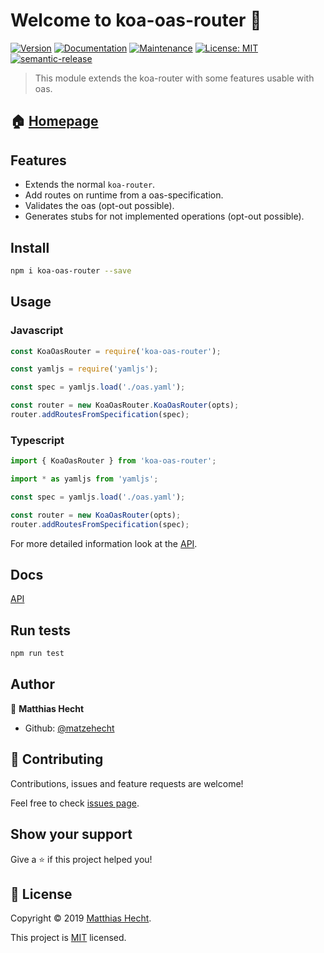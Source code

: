# Welcome to koa-oas-router 👋

[![Version](https://img.shields.io/npm/v/koa-oas-router.svg)](https://www.npmjs.com/package/koa-oas-router)
[![Documentation](https://img.shields.io/badge/documentation-yes-brightgreen.svg)](https://github.com/matzehecht/koa-oas-router#readme)
[![Maintenance](https://img.shields.io/badge/Maintained%3F-yes-green.svg)](https://github.com/matzehecht/koa-oas-router/graphs/commit-activity)
[![License: MIT](https://img.shields.io/badge/License-MIT-yellow.svg)](https://github.com/matzehecht/koa-oas-router/blob/master/LICENSE)
[![semantic-release](https://img.shields.io/badge/%20%20%F0%9F%93%A6%F0%9F%9A%80-semantic--release-e10079.svg)](https://github.com/semantic-release/semantic-release)

> This module extends the koa-router with some features usable with oas.

## 🏠 [Homepage](https://github.com/matzehecht/koa-oas-router)

## Features

- Extends the normal `koa-router`.
- Add routes on runtime from a oas-specification.
- Validates the oas (opt-out possible).
- Generates stubs for not implemented operations (opt-out possible).

## Install

```sh
npm i koa-oas-router --save
```

## Usage

### Javascript

```js
const KoaOasRouter = require('koa-oas-router');

const yamljs = require('yamljs');

const spec = yamljs.load('./oas.yaml');

const router = new KoaOasRouter.KoaOasRouter(opts);
router.addRoutesFromSpecification(spec);
```

### Typescript

```typescript
import { KoaOasRouter } from 'koa-oas-router';

import * as yamljs from 'yamljs';

const spec = yamljs.load('./oas.yaml');

const router = new KoaOasRouter(opts);
router.addRoutesFromSpecification(spec);
```

For more detailed information look at the [API](https://matzehecht.github.io/koa-oas-router).

## Docs

[API](https://matzehecht.github.io/koa-oas-router)

## Run tests

```sh
npm run test
```

## Author

👤 **Matthias Hecht**

- Github: [@matzehecht](https://github.com/matzehecht)

## 🤝 Contributing

Contributions, issues and feature requests are welcome!

Feel free to check [issues page](https://github.com/matzehecht/koa-oas-router/issues).

## Show your support

Give a ⭐️ if this project helped you!

## 📝 License

Copyright © 2019 [Matthias Hecht](https://github.com/matzehecht).

This project is [MIT](https://github.com/matzehecht/koa-oas-router/blob/master/LICENSE) licensed.
